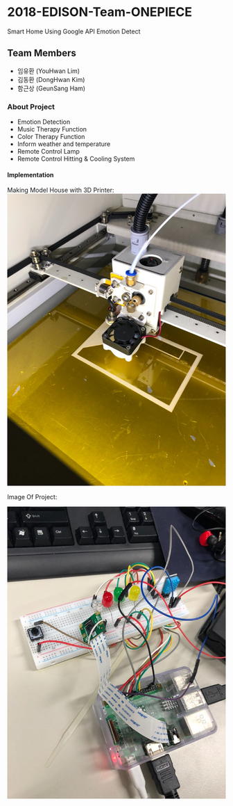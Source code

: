 # 2018-EDISON-Team-ONEPIECE
Smart Home Using Google API Emotion Detect
## Team Members
- 임유환 (YouHwan Lim)
- 김동환 (DongHwan Kim)
- 함근상 (GeunSang Ham)
### About Project
  + Emotion Detection
  + Music Therapy Function
  + Color Therapy Function
  + Inform weather and temperature
  + Remote Control Lamp
  + Remote Control Hitting & Cooling System
#### Implementation
Making Model House with 3D Printer:
![alt text](https://github.com/sanana4/2018-EDISON-Team-ONEPIECE/blob/master/Images/3D%ED%94%84%EB%A6%B0%ED%84%B0%EC%A7%91%EB%AA%A8%ED%98%95%EC%A0%9C%EC%9E%91.jpg?raw=true )

Image Of Project:

![alt text](https://github.com/sanana4/2018-EDISON-Team-ONEPIECE/blob/master/Images/%EC%A0%9C%ED%92%88%EC%82%AC%EC%A7%84.jpg?raw=true)
